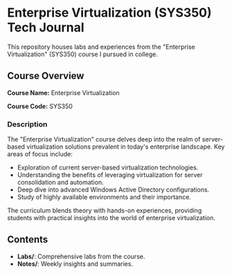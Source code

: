 # Enterprise Virtualization (SYS350) Tech Journal

This repository houses labs and experiences from the "Enterprise Virtualization" (SYS350) course I pursued in college.

## Course Overview

**Course Name:** Enterprise Virtualization

**Course Code:** SYS350

### Description

The "Enterprise Virtualization" course delves deep into the realm of server-based virtualization solutions prevalent in today's enterprise landscape. Key areas of focus include:

- Exploration of current server-based virtualization technologies.
- Understanding the benefits of leveraging virtualization for server consolidation and automation.
- Deep dive into advanced Windows Active Directory configurations.
- Study of highly available environments and their importance.

The curriculum blends theory with hands-on experiences, providing students with practical insights into the world of enterprise virtualization.

## Contents

- **Labs/**: Comprehensive labs from the course.
- **Notes/**: Weekly insights and summaries.